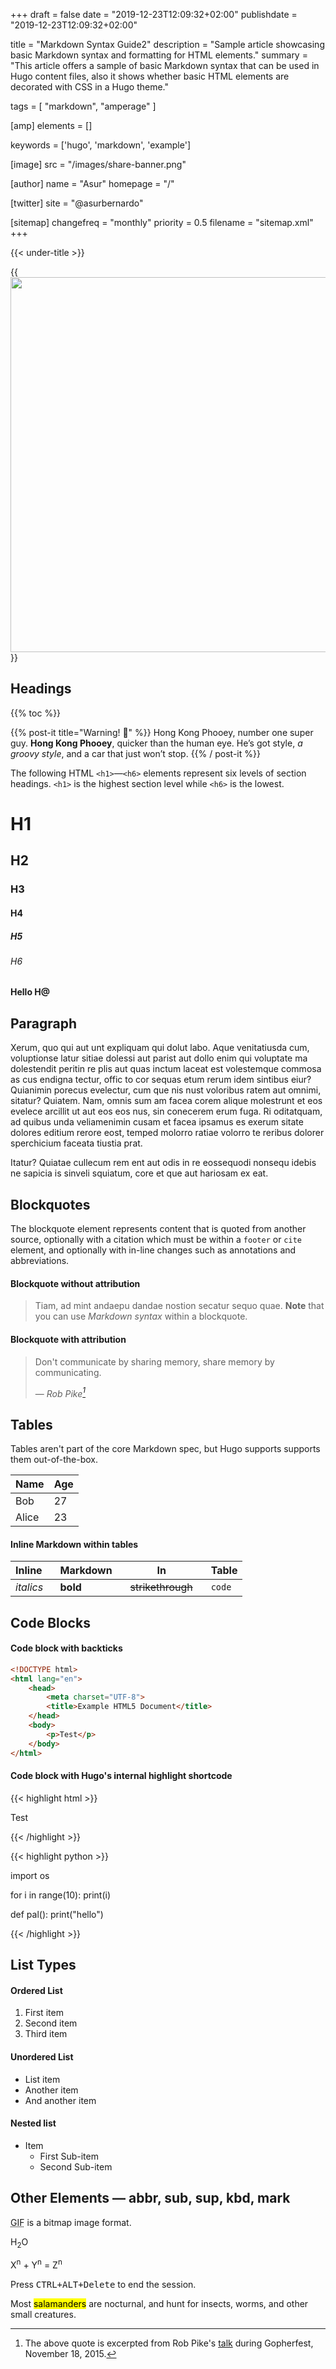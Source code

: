 +++
draft = false
date = "2019-12-23T12:09:32+02:00"
publishdate = "2019-12-23T12:09:32+02:00"

title = "Markdown Syntax Guide2"
description = "Sample article showcasing basic Markdown syntax and formatting for HTML elements."
summary = "This article offers a sample of basic Markdown syntax that can be used in Hugo content files, also it shows whether basic HTML elements are decorated with CSS in a Hugo theme."

tags = [
    "markdown",
    "amperage"
]

[amp]
    elements = []

keywords = ['hugo', 'markdown', 'example']

[image]
    src = "/images/share-banner.png"  

[author]
    name = "Asur"
    homepage = "/"

[twitter]
    site = "@asurbernardo"

[sitemap]
    changefreq = "monthly"
    priority = 0.5
    filename = "sitemap.xml"
+++

{{< under-title >}}

<!-- {{<pinterest url="https://www.pinterest.com/pin/99360735500167749/">}} -->


<!-- {{<twitter tweet="885634330868850689">}} -->


<!-- {{< yt video="eQWTLTmr6AE" width="480"
  height="270"  >}} -->

<!-- {{<math>}}
\[f(a) = \frac{1}{2\pi i} \oint\frac{f(z)}{z-a}dz\]
{{</math>}} -->


<!-- {{< ig id="B__33wSF0LE" height="500" width="500" caption="true">}} -->

<!-- {{< iframe sandbox="allow-scripts allow-same-origin" src="https://palashbauri.in" height="500" width="500">}} -->

<!-- {{< fb href="https://www.facebook.com/ParksCanada/posts/1712989015384373" height="500" width="600" locale="bn_IN">}}

{{< fb href="https://www.facebook.com/nasaearth/videos/10155187938052139" type="video" height="500" width="500" locale="bn_IN" >}}

{{< fb "https://www.facebook.com/zuck/posts/10102735452532991?comment_id=1070233703036185" "comment" "100" >}} -->

<!-- {{< adsense slot="123456" >}}


{{< gif
    alt="Amperage GIF demo"
    src="/images/my.gif"
    width="1367"
    height="1112"
    layout="responsive"
    >}}

{{< gif "/images/my.gif" >}} 

![](/images/my.gif)

-->

<!-- ![](https://upload.wikimedia.org/wikipedia/commons/6/6a/Koala-ag1.jpg "Wallpapesr") -->


{{<img src="https://upload.wikimedia.org/wikipedia/commons/6/6a/Koala-ag1.jpg" width="1000" height="600" layout="responsive" caption="koala">}}

<!--


{{< audio src="https://ia801402.us.archive.org/16/items/EDIS-SRP-0197-06/EDIS-SRP-0197-06.mp3" mp3="https://ia801402.us.archive.org/16/items/EDIS-SRP-0197-06/EDIS-SRP-0197-06.mp3" ogg="//sample.ogg.fallback.ogg" loop="true" muted="true" >}}   

{{< audio "https://ia801402.us.archive.org/16/items/EDIS-SRP-0197-06/EDIS-SRP-0197-06.mp3" >}} -->

<!-- {{< video
    src="/images/test.webm"
    poster="/images/koala-cover.jpg"
    width="480"
    height="270"
    layout="responsive"
    controls="true"
    autoplay="true"
    muted="true"
    loop="true"
    source="" >}} -->

         
<!-- {{< soundcloud  playlist="331919427" height="450">}} -->



## Headings

{{% toc %}}


<!-- ![Hello World](/images/share-banner.png "Caption") -->


{{% post-it title="Warning! 🚨" %}}
Hong Kong Phooey, number one super guy. **Hong Kong Phooey**, quicker than the human eye. He’s got style, *a groovy style*, and a car that just won’t stop.
{{% / post-it %}}


The following HTML `<h1>`—`<h6>` elements represent six levels of section headings. `<h1>` is the highest section level while `<h6>` is the lowest.

# H1
## H2
### H3
#### H4
##### H5
###### H6

<h4> Hello H@</h4>

## Paragraph

Xerum, quo qui aut unt expliquam qui dolut labo. Aque venitatiusda cum, voluptionse latur sitiae dolessi aut parist aut dollo enim qui voluptate ma dolestendit peritin re plis aut quas inctum laceat est volestemque commosa as cus endigna tectur, offic to cor sequas etum rerum idem sintibus eiur? Quianimin porecus evelectur, cum que nis nust voloribus ratem aut omnimi, sitatur? Quiatem. Nam, omnis sum am facea corem alique molestrunt et eos evelece arcillit ut aut eos eos nus, sin conecerem erum fuga. Ri oditatquam, ad quibus unda veliamenimin cusam et facea ipsamus es exerum sitate dolores editium rerore eost, temped molorro ratiae volorro te reribus dolorer sperchicium faceata tiustia prat.

Itatur? Quiatae cullecum rem ent aut odis in re eossequodi nonsequ idebis ne sapicia is sinveli squiatum, core et que aut hariosam ex eat.

## Blockquotes

The blockquote element represents content that is quoted from another source, optionally with a citation which must be within a `footer` or `cite` element, and optionally with in-line changes such as annotations and abbreviations.

#### Blockquote without attribution

> Tiam, ad mint andaepu dandae nostion secatur sequo quae.
> **Note** that you can use *Markdown syntax* within a blockquote.

#### Blockquote with attribution

> Don't communicate by sharing memory, share memory by communicating.</p>
> — <cite>Rob Pike[^1]</cite>


[^1]: The above quote is excerpted from Rob Pike's [talk](https://www.youtube.com/watch?v=PAAkCSZUG1c) during Gopherfest, November 18, 2015.

## Tables

Tables aren't part of the core Markdown spec, but Hugo supports supports them out-of-the-box.

   Name | Age
--------|------
    Bob | 27
  Alice | 23

#### Inline Markdown within tables

| Inline&nbsp;&nbsp;&nbsp;     | Markdown&nbsp;&nbsp;&nbsp;  | In&nbsp;&nbsp;&nbsp;                | Table      |
| ---------- | --------- | ----------------- | ---------- |
| *italics*  | **bold**  | ~~strikethrough~~&nbsp;&nbsp;&nbsp; | `code`     |

## Code Blocks

#### Code block with backticks

```html
<!DOCTYPE html>
<html lang="en">
    <head>
        <meta charset="UTF-8">
        <title>Example HTML5 Document</title>
    </head>
    <body>
        <p>Test</p>
    </body>
</html>
```

#### Code block with Hugo's internal highlight shortcode

{{< highlight html >}}
<!DOCTYPE html>
<html lang="en">
    <head>
        <meta charset="UTF-8">
        <title>Example HTML5 Document</title>
    </head>
    <body>
        <p>Test</p>
    </body>
</html>
{{< /highlight >}}

{{< highlight python >}}

import os

for i in range(10):
    print(i)

def pal():
    print("hello")

{{< /highlight >}}




## List Types

#### Ordered List

1. First item
2. Second item
3. Third item

#### Unordered List

* List item
* Another item
* And another item

#### Nested list

* Item
  * First Sub-item
  * Second Sub-item

## Other Elements — abbr, sub, sup, kbd, mark

<abbr title="Graphics Interchange Format">GIF</abbr> is a bitmap image format.

H<sub>2</sub>O

X<sup>n</sup> + Y<sup>n</sup> = Z<sup>n</sup>

Press <kbd><kbd>CTRL</kbd>+<kbd>ALT</kbd>+<kbd>Delete</kbd></kbd> to end the session.

Most <mark>salamanders</mark> are nocturnal, and hunt for insects, worms, and other small creatures.
